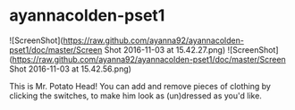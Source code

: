 # ayannacolden-pset1
![ScreenShot](https://raw.github.com/ayanna92/ayannacolden-pset1/doc/master/Screen Shot 2016-11-03 at 15.42.27.png)
![ScreenShot](https://raw.github.com/ayanna92/ayannacolden-pset1/doc/master/Screen Shot 2016-11-03 at 15.42.56.png)

This is Mr. Potato Head!
You can add and remove pieces of clothing by clicking the switches, to make him look as (un)dressed as you'd like.


